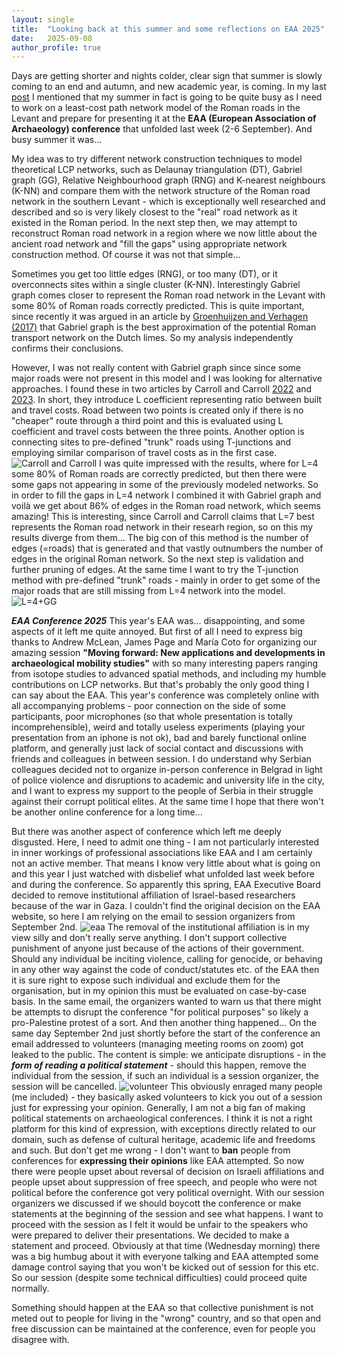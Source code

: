 ```yaml
---
layout: single
title:  "Looking back at this summer and some reflections on EAA 2025"
date:   2025-09-08
author_profile: true
---
```

Days are getting shorter and nights colder, clear sign that summer is slowly coming to an end and autumn, and new academic year, is coming. In my last [post](https://pazadam.github.io/news/2025/06/15/conferences/) I mentioned that my summer in fact is going to be quite busy as I need to work on a least-cost path network model of the Roman roads in the Levant and prepare for presenting it at the **EAA (European Association of Archaeology) conference** that unfolded last week (2-6 September). And busy summer it was…

My idea was to try different network construction techniques to model theoretical LCP networks, such as Delaunay triangulation (DT), Gabriel graph (GG), Relative Neighbourhood graph (RNG) and K-nearest neighbours (K-NN) and compare them with the network structure of the Roman road network in the southern Levant - which is exceptionally well researched and described and so is very likely closest to the "real" road network as it existed in the Roman period. In the next step then, we may attempt to reconstruct Roman road network in a region where we now little about the ancient road network and "fill the gaps" using appropriate network construction method. Of course it was not that simple…

Sometimes you get too little edges (RNG), or too many (DT), or it overconnects sites within a single cluster (K-NN). Interestingly Gabriel graph comes closer to represent the Roman road network in the Levant with some 80% of Roman roads correctly predicted. This is quite important, since recently it was argued in an article by [Groenhuijzen and Verhagen (2017)](http://dx.doi.org/10.1016/j.jasrep.2017.07.024) that Gabriel graph is the best approximation of the potential Roman transport network on the Dutch limes. So my analysis independently confirms their conclusions.

However, I was not really content with Gabriel graph since since some major roads were not present in this model and I was looking for alternative approaches. I found these in two articles by Carroll and Carroll [2022](https://doi.org/10.5334/jcaa.88) and [2023](https://doi.org/10.1016/j.jasrep.2023.104140). In short, they introduce L coefficient representing ratio between built and travel costs. Road between two points is created only if there is no "cheaper" route through a third point and this is evaluated using L coefficient and travel costs between the three points. Another option is connecting sites to pre-defined "trunk" roads using T-junctions and employing similar comparison of travel costs as in the first case.
![Carroll and Carroll](/assets/images/carrolls.png)
I was quite impressed with the results, where for L=4 some 80% of Roman roads are correctly predicted, but then there were some gaps not appearing in some of the previously modeled networks. So in order to fill the gaps in L=4 network I combined it with Gabriel graph and voilà we get about 86% of edges in the Roman road network, which seems amazing! This is interesting, since Carroll and Carroll claims that L=7 best represents the Roman road network in their researh region, so on this my results diverge from them... The big con of this method is the number of edges (=roads) that is generated and that vastly outnumbers the number of edges in the original Roman network. So the next step is validation and further pruning of edges. At the same time I want to try the T-junction method with pre-defined "trunk" roads - mainly in order to get some of the major roads that are still missing from L=4 network into the model.
![L=4+GG](/assets/images/lcp_networks.png)

**_EAA Conference 2025_**
This year's EAA was... disappointing, and some aspects of it left me quite annoyed.
But first of all I need to express big thanks to Andrew McLean, James Page and María Coto for organizing our amazing session **"Moving forward: New applications and developments in archaeological mobility studies"** with so many interesting papers ranging from isotope studies to advanced spatial methods, and including my humble contributions on LCP networks.
But that's probably the only good thing I can say about the EAA. This year's conference was completely online with all accompanying problems - poor connection on the side of some participants, poor microphones (so that whole presentation is totally incomprehensible), weird and totally useless experiments (playing your presentation from an iphone is not ok), bad and barely functional online platform, and generally just lack of social contact and discussions with friends and colleagues in between session. I do understand why Serbian colleagues decided not to organize in-person conference in Belgrad in light of police violence and disruptions to academic and university life in the city, and I want to express my support to the people of Serbia in their struggle against their corrupt political elites. At the same time I hope that there won't be another online conference for a long time...

But there was another aspect of conference which left me deeply disgusted.
Here, I need to admit one thing - I am not particularly interested in inner workings of professional associations like EAA and I am certainly not an active member. That means I know very little about what is going on and this year I just watched with disbelief what unfolded last week before and during the conference.
So apparently this spring, EAA Executive Board decided to remove institutional affiliation of Israel-based researchers because of the war in Gaza. I couldn't find the original decision on the EAA website, so here I am relying on the email to session organizers from September 2nd.
![eaa](/assets/images/eaa1.png)
The removal of the institutional affiliation is in my view silly and don't really serve anything. I don't support collective punishment of anyone just because of the actions of their government. Should any individual be inciting violence, calling for genocide, or behaving in any other way against the code of conduct/statutes etc. of the EAA then it is sure right to expose such individual and exclude them for the organisation, but in my opinion this must be evaluated on case-by-case basis. In the same email, the organizers wanted to warn us that there might be attempts to disrupt the conference "for political purposes" so likely a pro-Palestine protest of a sort. And then another thing happened…
On the same day September 2nd just shortly before the start of the conference an email addressed to volunteers (managing meeting rooms on zoom) got leaked to the public. The content is simple: we anticipate disruptions - in the **_form of reading a political statement_** - should this happen, remove the individual from the session, if such an individual is a session organizer, the session will be cancelled.
![volunteer](/assets/images/volunteer.jpg)
This obviously enraged many people (me included) - they basically asked volunteers to kick you out of a session just for expressing your opinion. Generally, I am not a big fan of making political statements on archaeological conferences. I think it is not a right platform for this kind of expression, with exceptions directly related to our domain, such as defense of cultural heritage, academic life and freedoms and such. But don't get me wrong - I don't want to **ban** people from conferences for **expressing their opinions** like EAA attempted. So now there were people upset about reversal of decision on Israeli affiliations and people upset about suppression of free speech, and people who were not political before the conference got very political overnight. With our session organizers we discussed if we should boycott the conference or make statements at the beginning of the session and see what happens. I want to proceed with the session as I felt it would be unfair to the speakers who were prepared to deliver their presentations. We decided to make a statement and proceed. Obviously at that time (Wednesday morning) there was a big humbug about it with everyone talking and EAA attempted some damage control saying that you won't be kicked out of session for this etc. So our session (despite some technical difficulties) could proceed quite normally.

Something should happen at the EAA so that collective punishment is not meted out to people for living in the "wrong" country, and so that open and free discussion can be maintained at the conference, even for people you disagree with.
